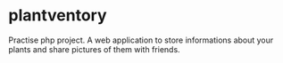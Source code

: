 # plantventory
Practise php project. A web application to store informations about your plants and share pictures of them with friends.
